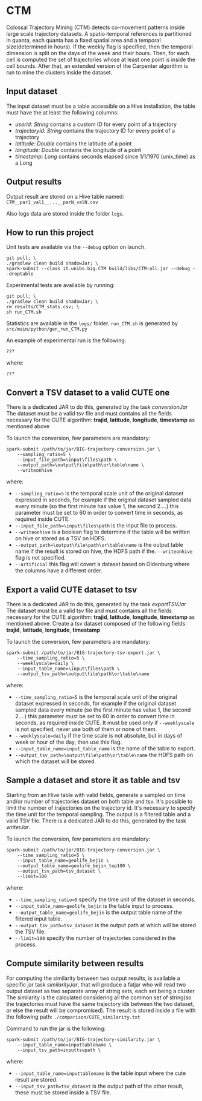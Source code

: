 # CTM

Colossal Trajectory Mining (CTM) detects co-movement patterns inside large scale trajectory datasets. A spatio-temporal references is partitioned in quanta, each quanta has a fixed spatial area and a temporal size(determined in hours). If the weekly flag is specified, then the temporal dimension is split on the days of the week and their hours. Then, for each cell is computed the set of trajectories whose at least one point is inside the cell bounds. After that, an extended version of the Carpenter algorithm is run to mine the clusters inside the dataset.  
 
## Input dataset

The input dataset must be a table accessible on a Hive installation, 
the table must have the at least the following columns: 

* _userid: String_ contains a custom ID for every point of a trajectory
* _trajectoryid: String_ contains the trajectory ID for every point of a trajectory
* _latitude: Double_ contains the latitude of a point
* _longitude: Double_ contains the longitude of a point
* _timestamp: Long_ contains seconds elapsed since 1/1/1970 (unix_time) as a Long

## Output results

Output result are stored on a Hive table named: `CTM__par1_val1__...__parN_valN.csv`

Also logs data are stored inside the folder `logs`.

## How to run this project

Unit tests are available via the `--debug` option on launch.

    git pull; \
    ./gradlew clean build shadowJar; \
    spark-submit --class it.unibo.big.CTM build/libs/CTM-all.jar --debug --droptable

Experimental tests are available by running:
    
    git pull; \
    ./gradlew clean build shadowJar; \
    rm results/CTM_stats.csv; \
    sh run_CTM.sh

Statistics are available in the `logs/` folder. `run_CTM.sh` is generated by `src/main/python/gen_run_CTM.py`

An example of experimental run is the following:

    ???

where: 

    ???

## Convert a TSV dataset to a valid CUTE one

There is a dedicated JAR to do this, generated by the task _conversionJar_
The dataset must be a valid tsv file and must contains all the fields necessary for the CUTE algorithm: 
__trajid__, __latitude__, __longitude__, __timestamp__ as mentioned above

To launch the conversion, few parameters are mandatory: 
   
```
spark-submit /path/to/jar/BIG-trajectory-conversion.jar \
    --sampling_ratio=5 \
    --input_file_path=\input\files\path \
    --output_path=\output\file\path\or\table\name \
    --writeonhive
```

where: 
 
* `--sampling_ratio=5` is the temporal scale unit of the original dataset expressed in seconds, for example if the original dataset sampled data every minute
(so the first minute has value 1, the second 2....) this parameter must be set to 60 in order to convert time in seconds, as required inside CUTE.
* `--input_file_path=\input\files\path` is the input file to process.
* `--writeonhive` is a boolean flag to determine if the table will be written on hive or stored as a TSV on HDFS.
* `--output_path=\output\file\path\or\table\name` is the output table name if the result is stored on hive, the HDFS path if the.
 `--writeonhive` flag is not specified.
* `--artificial` this flag will covert a dataset based on Oldenburg where the columns have a different order.  
     
## Export a valid CUTE dataset to tsv
There is a dedicated JAR to do this, generated by the task _exportTSVJar_
The dataset must be a valid tsv file and must contains all the fields necessary for the CUTE algorithm: 
__trajid__, __latitude__, __longitude__, __timestamp__ as mentioned above.
Create a tsv dataset composed of the following fields: __trajid__, __latitude__, __longitude__, __timestamp__ 

To launch the conversion, few parameters are mandatory: 
   
```
spark-submit /path/to/jar/BIG-trajectory-tsv-export.jar \
    --time_sampling_ratio=5 \
    --weeklyscale=daily \
    --input_table_name=\input\files\path \
    --output_tsv_path=\output\file\path\or\table\name
```

where:

* `--time_sampling_ratio=5` is the temporal scale unit of the original dataset expressed in seconds, for example if the original dataset sampled data every minute
(so the first minute has value 1, the second 2....) this parameter must be set to 60 in order to convert time in seconds, as required inside CUTE. It must be used only if 
`--weeklyscale` is not specified, never use both of them or none of them.
* `--weeklyscale=daily` if the time scale is not absolute, but in days of week or hour of the day, then use this flag.
* `--input_table_name=input_table_name` is the name of the table to export.
* `--output_tsv_path=\output\file\path\or\table\name` the HDFS path on which the dataset will be stored.
      
## Sample a dataset and store it as table and tsv

Starting from an Hive table with valid fields, generate a sampled on time and/or number of trajectories dataset on both table and tsv.
It's possible to limit the number of trajectories on the trajectory id.
It's necessary to specify the time unit for the temporal sampling.
The output is a filtered table and a valid TSV file. 
There is a dedicated JAR to do this, generated by the task _writerJar_.

To launch the conversion, few parameters are mandatory: 

```
spark-submit /path/to/jar/BIG-trajectory-conversion.jar \
    --time_sampling_ratio=5 \
    --input_table_name=geolife_bejin \
    --output_table_name=geolife_bejin_top100 \
    --output_tsv_path=tsv_dataset \
    --limit=100
```

where: 

* `--time_sampling_ratio=5` specify the time unit of the dataset in seconds.
* `--input_table_name=geolife_bejin` is the table input to process.
* `--output_table_name=geolife_bejin` is the output table name of the filtered input table.
* `--output_tsv_path=tsv_dataset` is the output path at which will be stored the TSV file.
* `--limit=100` specify the number of trajectories considered in the process.

## Compute similarity between results

For computing the similarity between two output results, is available a specific jar task _similarityJar_,
that will produce a fatjar who will read two output dataset as two separate array of string sets, each set being a cluster
The similarity is the calculated considering all the common set of string(so the trajectories must have the same trajectory
ids between the two dataset, or else the result will be compromised).
The result is stored inside a file with the following path: ```./comparison/CUTE_similarity.txt```

Command to run the jar is the following: 

```
spark-submit /path/to/jar/BIG-trajectory-similarity.jar \
    --input_table_name=inputtablename \
    --input_tsv_path=inputtsvpath \
```

where: 

* `--input_table_name=inputtablename` is the table input where the cute result are stored.
* `--input_tsv_path=tsv_dataset` is the output path of the other result, these must be stored inside a TSV file.